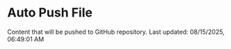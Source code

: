 # Auto Push File

Content that will be pushed to GitHub repository.
Last updated: 08/15/2025, 06:49:01 AM